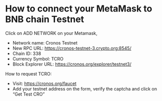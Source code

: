 # How to connect your MetaMask to BNB chain Testnet

Click on ADD NETWORK on your Metamask,

- Network name: Cronos Testnet
- New RPC URL: https://cronos-testnet-3.crypto.org:8545/
- Chain ID: 338
- Currency Symbol: TCRO
- Block Explorer URL: https://cronos.org/explorer/testnet3/

How to request TCRO:
- Visit: https://cronos.org/faucet
- Add your testnet address on the form, verify the captcha and click on “Get Test CRO”